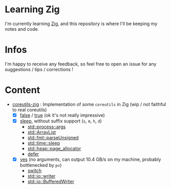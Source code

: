 # Learning Zig

I'm currently learning [Zig](https://ziglang.org/), and this repository is where I'll be keeping my notes and code.

# Infos

I'm happy to receive any feedback, so feel free to open an issue for any suggestions / tips / corrections !

# Content

- [coreutils-zig](./coreutils-zig) : Implementation of some `coreutils` in Zig (wip / not faithful to real coreutils)
    - [x] [false](./coreutils-zig/false.zig) / [true](./coreutils-zig/true.zig) (ok it's not really impressive)
    - [x] [sleep](./coreutils-zig/sleep.zig), without suffix support (`s`, `m`, `h`, `d`)
        - [std::process::args](https://ziglang.org/documentation/master/std/#A;std:process.args)
        - [std::ArrayList](https://ziglang.org/documentation/master/std/#A;std:ArrayList)
        - [std::fmt::parseUnsigned](https://ziglang.org/documentation/master/std/#A;std:fmt.parseUnsigned)
        - [std::time::sleep](https://ziglang.org/documentation/master/std/#A;std:time.sleep)
        - [std::heap::page_allocator](https://ziglang.org/documentation/master/std/#A;std:heap.page_allocator)
        - [defer](https://ziglang.org/documentation/master/#defer)
    - [x] [yes](./coreutils-zig/yes.zig) (no arguments, can output 10.4 GB/s on my machine, probably bottlenecked by `pv`)
        - [switch](https://ziglang.org/documentation/master/#switch)
        - [std::io::writer](https://ziglang.org/documentation/master/std/#A;std:io.Writer)
        - [std::io::BufferedWriter](https://ziglang.org/documentation/master/std/#A;std:io.BufferedWriter)